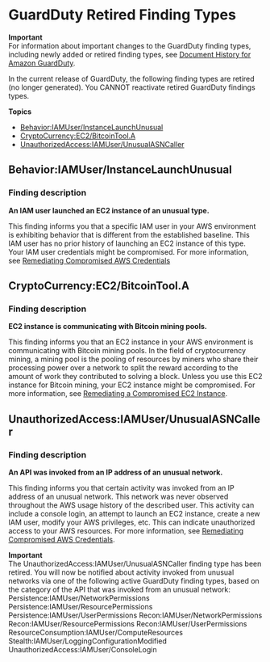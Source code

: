 # GuardDuty Retired Finding Types<a name="guardduty_finding-types-retired"></a>

**Important**  
For information about important changes to the GuardDuty finding types, including newly added or retired finding types, see [Document History for Amazon GuardDuty](doc-history.md)\.

In the current release of GuardDuty, the following finding types are retired \(no longer generated\)\. You CANNOT reactivate retired GuardDuty findings types\. 

**Topics**
+ [Behavior:IAMUser/InstanceLaunchUnusual](#behavior1)
+ [CryptoCurrency:EC2/BitcoinTool\.A](#crypto1)
+ [UnauthorizedAccess:IAMUser/UnusualASNCaller](#unauthorized6)

## Behavior:IAMUser/InstanceLaunchUnusual<a name="behavior1"></a>

### Finding description<a name="behavior1_description"></a>

**An IAM user launched an EC2 instance of an unusual type\.**

This finding informs you that a specific IAM user in your AWS environment is exhibiting behavior that is different from the established baseline\. This IAM user has no prior history of launching an EC2 instance of this type\. Your IAM user credentials might be compromised\. For more information, see [Remediating Compromised AWS Credentials](guardduty_remediate.md#compromised-creds)

## CryptoCurrency:EC2/BitcoinTool\.A<a name="crypto1"></a>

### Finding description<a name="crypto1_description"></a>

**EC2 instance is communicating with Bitcoin mining pools\.**

This finding informs you that an EC2 instance in your AWS environment is communicating with Bitcoin mining pools\. In the field of cryptocurrency mining, a mining pool is the pooling of resources by miners who share their processing power over a network to split the reward according to the amount of work they contributed to solving a block\. Unless you use this EC2 instance for Bitcoin mining, your EC2 instance might be compromised\. For more information, see [Remediating a Compromised EC2 Instance](guardduty_remediate.md#compromised-ec2)\.

## UnauthorizedAccess:IAMUser/UnusualASNCaller<a name="unauthorized6"></a>

### Finding description<a name="unauthorized6_description"></a>

**An API was invoked from an IP address of an unusual network\.**

This finding informs you that certain activity was invoked from an IP address of an unusual network\. This network was never observed throughout the AWS usage history of the described user\. This activity can include a console login, an attempt to launch an EC2 instance, create a new IAM user, modify your AWS privileges, etc\. This can indicate unauthorized access to your AWS resources\. For more information, see [Remediating Compromised AWS Credentials](guardduty_remediate.md#compromised-creds)\.

**Important**  
The UnauthorizedAccess:IAMUser/UnusualASNCaller finding type has been retired\. You will now be notified about activity invoked from unusual networks via one of the following active GuardDuty finding types, based on the category of the API that was invoked from an unusual network:   
Persistence:IAMUser/NetworkPermissions
Persistence:IAMUser/ResourcePermissions
Persistence:IAMUser/UserPermissions
Recon:IAMUser/NetworkPermissions
Recon:IAMUser/ResourcePermissions
Recon:IAMUser/UserPermissions
ResourceConsumption:IAMUser/ComputeResources
Stealth:IAMUser/LoggingConfigurationModified
UnauthorizedAccess:IAMUser/ConsoleLogin